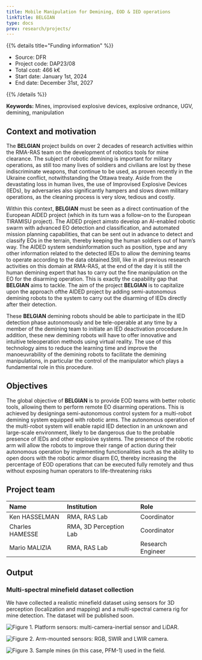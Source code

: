 ```yaml
---
title: Mobile Manipulation for Demining, EOD & IED operations
linkTitle: BELGIAN
type: docs
prev: research/projects/
---
```


{{% details title="Funding information" %}}



- Source: DFR
- Project code: DAP23/08
- Total cost: 466 k€
- Start date: January 1st, 2024
- End date: December 31st, 2027

{{% /details %}}

**Keywords:** Mines, improvised explosive devices, explosive ordnance, UGV, demining, manipulation

## Context and motivation

The **BELGIAN** project builds on over 2 decades of research activities within the RMA-RAS team on the development of robotics tools for mine clearance. The subject of robotic demining is important for military operations, as still too many lives of soldiers and civilians are lost by these indiscriminate weapons, that continue to be used, as proven recently in the Ukraine conflict, notwithstanding the Ottawa treaty. Aside from the devastating loss in human lives, the use of Improvised Explosive Devices (IEDs), by adversaries also significantly hampers and slows down military operations, as the cleaning process is very slow, tedious and costly.

Within this context, **BELGIAN** must be seen as a direct continuation of the European AIDED project (which in its turn was a follow-on to the European TIRAMISU project). The AIDED project aimsto develop an AI-enabled robotic swarm with advanced EO detection and classification, and automated mission planning capabilities, that can be sent out in advance to detect and classify EOs in the terrain, thereby keeping the human soldiers out of harm’s way. The AIDED system sendsinformation such as position, type and any other information related to the detected IEDs to allow the demining teams to operate according to the data obtained.Still, like in all previous research activities on this domain at RMA-RAS, at the end of the day it is still the human demining expert that has to carry out the fine manipulation on the EO for the disarming operation. This is exactly the capability gap that **BELGIAN** aims to tackle. The aim of the project **BELGIAN** is to capitalize upon the approach ofthe AIDED project by adding semi-autonomous demining robots to the system to carry out the disarming of IEDs directly after their detection.

These **BELGIAN** demining robots should be able to participate in the IED detection phase autonomously and be tele-operable at any time by a member of the demining team to initiate an IED deactivation procedure.In addition, these new demining robots will have to offer innovative and intuitive teleoperation methods using virtual reality. The use of this technology aims to reduce the learning time and improve the manoeuvrability of the demining robots to facilitate the demining manipulations, in particular the control of the manipulator which plays a fundamental role in this procedure.

## Objectives

The global objective of **BELGIAN** is to provide EOD teams with better robotic tools, allowing them to perform remote EO disarming operations. This is achieved by designinga semi-autonomous control system for a multi-robot demining system equipped with robotic arms. The autonomous operation of the multi-robot system will enable rapid IED detection in an unknown and large-scale environment, likely to be dangerous due to the probable presence of IEDs and other explosive systems. The presence of the robotic arm will allow the robots to improve their range of action during their autonomous operation by implementing functionalities such as the ability to open doors with the robotic armor disarm EO, thereby increasing the percentage of EOD operations that can be executed fully remotely and thus without exposing human operators to life-threatening risks

## Project team


| Name | Institution | Role |
|:--|:--|:--|
| Ken HASSELMAN | RMA, RAS Lab | Coordinator |
| Charles HAMESSE | RMA, 3D Perception Lab | Coordinator |
| Mario MALIZIA | RMA, RAS Lab | Research Engineer |


## Output 



### Multi-spectral minefield dataset collection

We have collected a realistic minefield dataset using sensors for 3D perception (localization and mapping) and a multi-spectral camera rig for mine detection. The dataset will be published soon. 

![](/images/belgian_1.jpg "Figure 1. Platform sensors: multi-camera-inertial sensor and LiDAR.")

![](/images/belgian_2.jpg "Figure 2. Arm-mounted sensors: RGB, SWIR and LWIR camera.")

![](/images/belgian_3.jpg "Figure 3. Sample mines (in this case, PFM-1) used in the field.")